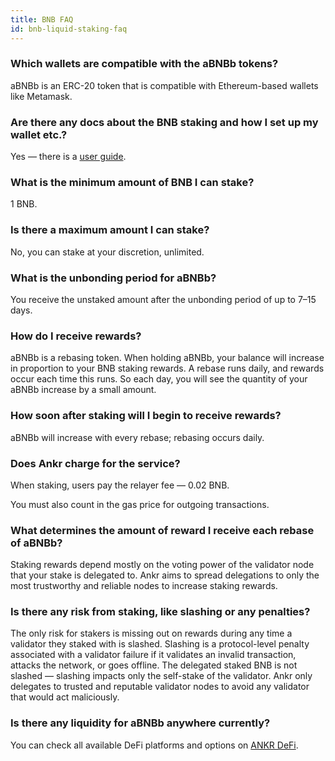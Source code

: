 ```yaml
---
title: BNB FAQ
id: bnb-liquid-staking-faq
---
```


### Which wallets are compatible with the aBNBb tokens?

aBNBb is an ERC-20 token that is compatible with Ethereum-based wallets like Metamask.


### Are there any docs about the BNB staking and how I set up my wallet etc.?

Yes — there is a [user guide](https://www.ankr.com/docs/Earn/liquid-staking/bnb/stake-bnb).


### What is the minimum amount of BNB I can stake?
 
1 BNB.


### Is there a maximum amount I can stake?

No, you can stake at your discretion, unlimited.  


### What is the unbonding period for aBNBb?

You receive the unstaked amount after the unbonding period of up to 7–15 days.


### How do I receive rewards? 

aBNBb is a rebasing token. When holding aBNBb, your balance will increase in proportion to your BNB staking rewards. 
A rebase runs daily, and rewards occur each time this runs. 
So each day, you will see the quantity of your aBNBb increase by a small amount. 


### How soon after staking will I begin to receive rewards?

aBNBb will increase with every rebase; rebasing occurs daily. 


### Does Ankr charge for the service?

When staking, users pay the relayer fee — 0.02 BNB.

You must also count in the gas price for outgoing transactions.


### What determines the amount of reward I receive each rebase of aBNBb?

Staking rewards depend mostly on the voting power of the validator node that your stake is delegated to.
Ankr aims to spread delegations to only the most trustworthy and reliable nodes to increase staking rewards.
 

### Is there any risk from staking, like slashing or any penalties?

The only risk for stakers is missing out on rewards during any time a validator they staked with is slashed. 
Slashing is a protocol-level penalty associated with a validator failure if it validates an invalid transaction, attacks the network, or goes offline. 
The delegated staked BNB is not slashed — slashing impacts only the self-stake of the validator. 
Ankr only delegates to trusted and reputable validator nodes to avoid any validator that would act maliciously.


### Is there any liquidity for aBNBb anywhere currently?

You can check all available DeFi platforms and options on [ANKR DeFi](https://www.ankr.com/earn/defi/trade/?from=aBNBb&to=BNB).